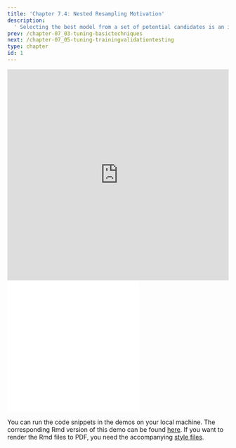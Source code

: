 ```yaml
---
title: 'Chapter 7.4: Nested Resampling Motivation'
description:
  ' Selecting the best model from a set of potential candidates is an important part of most machine learning problems. By examining an instructive and problematic example, this chapter introduces the untouched test set principle.'
prev: /chapter-07_03-tuning-basictechniques
next: /chapter-07_05-tuning-trainingvalidationtesting
type: chapter
id: 1
---
```


<exercise id="1" title="Video Lecture">

<iframe width="100%" height="480" src="https://www.youtube.com/embed/_GVysctg5sY" frameborder="0" allow="accelerometer; autoplay; encrypted-media; gyroscope; picture-in-picture" allowfullscreen></iframe>

</exercise>

<exercise id="2" title="Slides">

<object data="pdfs/7/slides-tuning-nestedintro.pdf" type="application/pdf" style="width:100%;height:480px">
    <embed src="pdfs/7/slides-tuning-nestedintro.pdf" type="application/pdf" />
</object>

</exercise>


<exercise id="3" title="Nested Resampling">
<object data="code-demos/code_demo_nested.pdf" type="application/pdf" style="width:100%;height:480px">
    <embed src="code-demos/code_demo_nested.pdf" type="application/pdf" />
</object>

You can run the code snippets in the demos on your local machine. The corresponding Rmd version of this demo can be found [here](https://github.com/compstat-lmu/lecture_i2ml/blob/master/code-demos/code_demo_nested.Rmd). If you want to render the Rmd files to PDF, you need the accompanying [style files](https://github.com/compstat-lmu/lecture_i2ml/tree/master/style).

</exercise>
